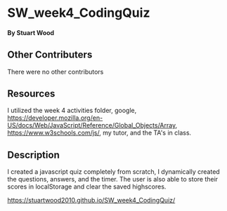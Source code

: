 # SW_week4_CodingQuiz

#### By **Stuart Wood** 

## Other Contributers 
There were no other contributors

## Resources
I utilized the week 4 activities folder, google, https://developer.mozilla.org/en-US/docs/Web/JavaScript/Reference/Global_Objects/Array, https://www.w3schools.com/js/, my tutor, and the TA's in class. 

## Description
I created a javascript quiz completely from scratch, I dynamically created the questions, answers, and the timer. The user is also able to store their scores in localStorage and clear the saved highscores. 

https://stuartwood2010.github.io/SW_week4_CodingQuiz/

